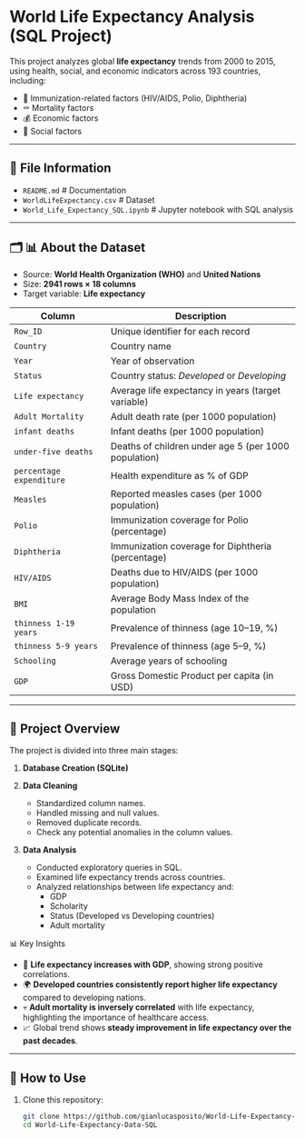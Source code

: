 # World Life Expectancy Analysis (SQL Project)

 This project analyzes global **life expectancy** trends from 2000 to 2015, using health, social, and economic indicators across 193 countries, including:

- 🧪 Immunization-related factors (HIV/AIDS, Polio, Diphtheria)  
- ⚰️ Mortality factors  
- 💰 Economic factors  
- 👥 Social factors  

---

## 📂 File Information

- `README.md` # Documentation
- `WorldLifeExpectancy.csv` # Dataset
- `World_Life_Expectancy_SQL.ipynb` # Jupyter notebook with SQL analysis

---

## 🗂️ 📊 About the Dataset

- Source: **World Health Organization (WHO)** and **United Nations**  
- Size: **2941 rows × 18 columns**
- Target variable: **Life expectancy** 

| Column | Description |
|--------|-------------|
| `Row_ID` | Unique identifier for each record |
| `Country` | Country name |
| `Year` | Year of observation |
| `Status` | Country status: *Developed* or *Developing* |
| `Life expectancy` | Average life expectancy in years (target variable) |
| `Adult Mortality` | Adult death rate (per 1000 population) |
| `infant deaths` | Infant deaths (per 1000 population) |
| `under-five deaths` | Deaths of children under age 5 (per 1000 population) |
| `percentage expenditure` | Health expenditure as % of GDP |
| `Measles` | Reported measles cases (per 1000 population) |
| `Polio` | Immunization coverage for Polio (percentage) |
| `Diphtheria` | Immunization coverage for Diphtheria (percentage) |
| `HIV/AIDS` | Deaths due to HIV/AIDS (per 1000 population) |
| `BMI` | Average Body Mass Index of the population |
| `thinness 1-19 years` | Prevalence of thinness (age 10–19, %) |
| `thinness 5-9 years` | Prevalence of thinness (age 5–9, %) |
| `Schooling` | Average years of schooling |
| `GDP` | Gross Domestic Product per capita (in USD) |

---

## 📂 Project Overview

The project  is divided into three main stages:

1. **Database Creation (SQLite)**

2. **Data Cleaning**
   - Standardized column names.
   - Handled missing and null values.
   - Removed duplicate records.
   - Check any potential anomalies in the column values.

3. **Data Analysis**
   - Conducted exploratory queries in SQL.
   - Examined life expectancy trends across countries.
   - Analyzed relationships between life expectancy and:
     - GDP  
     - Scholarity  
     - Status (Developed vs Developing countries)  
     - Adult mortality  

📊 Key Insights

- 🌱 **Life expectancy increases with GDP**, showing strong positive correlations.  
- 🌍 **Developed countries consistently report higher life expectancy** compared to developing nations.  
- 💀 **Adult mortality is inversely correlated** with life expectancy, highlighting the importance of healthcare access.  
- 📈 Global trend shows **steady improvement in life expectancy over the past decades**.  

---

## 🚀 How to Use

1. Clone this repository:  
   ```bash
   git clone https://github.com/gianlucasposito/World-Life-Expectancy-Data-SQL.git
   cd World-Life-Expectancy-Data-SQL
